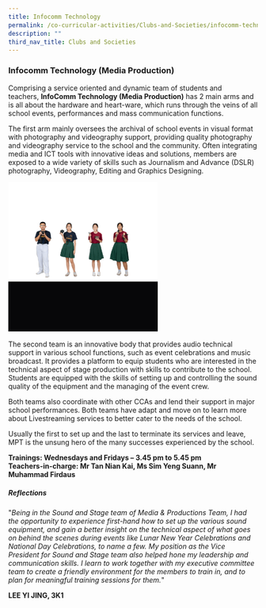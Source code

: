```yaml
---
title: Infocomm Technology
permalink: /co-curricular-activities/Clubs-and-Societies/infocomm-technology
description: ""
third_nav_title: Clubs and Societies
---
```

### Infocomm Technology (Media Production)

Comprising a service oriented and dynamic team of students and teachers, **InfoComm Technology (Media Production)** has 2 main arms and is all about the hardware and heart-ware, which runs through the veins of all school events, performances and mass communication functions.  

The first arm mainly oversees the archival of school events in visual format with photography and videography support, providing quality photography and videography service to the school and the community. Often integrating media and ICT tools with innovative ideas and solutions, members are exposed to a wide variety of skills such as Journalism and Advance (DSLR) photography, Videography, Editing and Graphics Designing.

<img src="/images/it.gif" 
     style="width:60%">
		 
The second team is an innovative body that provides audio technical support in various school functions, such as event celebrations and music broadcast. It provides a platform to equip students who are interested in the technical aspect of stage production with skills to contribute to the school. Students are equipped with the skills of setting up and controlling the sound quality of the equipment and the managing of the event crew.

Both teams also coordinate with other CCAs and lend their support in major school performances. Both teams have adapt and move on to learn more about Livestreaming services to better cater to the needs of the school.

Usually the first to set up and the last to terminate its services and leave, MPT is the unsung hero of the many successes experienced by the school.

**Trainings: Wednesdays and Fridays – 3.45 pm to 5.45 pm  
Teachers-in-charge: Mr Tan Nian Kai, Ms Sim Yeng Suann, Mr Muhammad Firdaus**  
  

##### Reflections
 
"_Being in the Sound and Stage team of Media & Productions Team, I had the opportunity to experience first-hand how to set up the various sound equipment, and gain a better insight on the technical aspect of what goes on behind the scenes during events like Lunar New Year Celebrations and National Day Celebrations, to name a few. My position as the Vice President for Sound and Stage team also helped hone my leadership and communication skills. I learn to work together with my executive committee team to create a friendly environment for the members to train in, and to plan for meaningful training sessions for them._"  
  
**LEE YI JING, 3K1**
